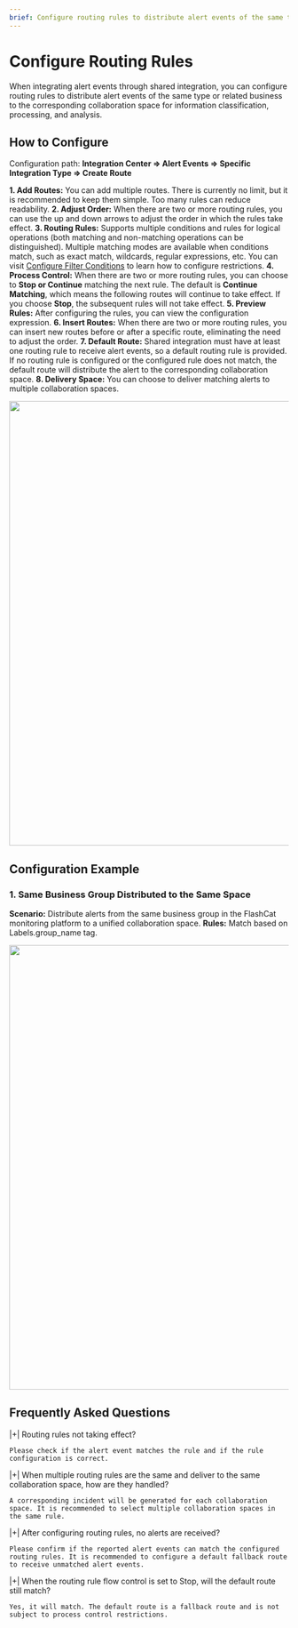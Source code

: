 ```yaml
---
brief: Configure routing rules to distribute alert events of the same type or related business to the corresponding collaboration space for information classification, processing, and analysis
---
```


# Configure Routing Rules

When integrating alert events through shared integration, you can configure routing rules to distribute alert events of the same type or related business to the corresponding collaboration space for information classification, processing, and analysis.

## How to Configure
Configuration path: **Integration Center => Alert Events => Specific Integration Type => Create Route**

**1. Add Routes:** You can add multiple routes. There is currently no limit, but it is recommended to keep them simple. Too many rules can reduce readability.
**2. Adjust Order:** When there are two or more routing rules, you can use the up and down arrows to adjust the order in which the rules take effect.
**3. Routing Rules:** Supports multiple conditions and rules for logical operations (both matching and non-matching operations can be distinguished). Multiple matching modes are available when conditions match, such as exact match, wildcards, regular expressions, etc. You can visit [Configure Filter Conditions](/conf/how_to_filter) to learn how to configure restrictions.
**4. Process Control:** When there are two or more routing rules, you can choose to **Stop or Continue** matching the next rule. The default is **Continue Matching**, which means the following routes will continue to take effect. If you choose **Stop**, the subsequent rules will not take effect.
**5. Preview Rules:** After configuring the rules, you can view the configuration expression.
**6. Insert Routes:** When there are two or more routing rules, you can insert new routes before or after a specific route, eliminating the need to adjust the order.
**7. Default Route:** Shared integration must have at least one routing rule to receive alert events, so a default routing rule is provided. If no routing rule is configured or the configured rule does not match, the default route will distribute the alert to the corresponding collaboration space.
**8. Delivery Space:** You can choose to deliver matching alerts to multiple collaboration spaces.

<img src="https://fcdoc.github.io/img/zh/flashduty/conf/alert_routings/1.avif"  width="800">

## Configuration Example

### 1. Same Business Group Distributed to the Same Space
**Scenario:** Distribute alerts from the same business group in the FlashCat monitoring platform to a unified collaboration space.
**Rules:** Match based on Labels.group_name tag.

<img src="https://fcdoc.github.io/img/zh/flashduty/conf/alert_routings/2.avif"  width="800">

## Frequently Asked Questions

|+| Routing rules not taking effect?

    Please check if the alert event matches the rule and if the rule configuration is correct.

|+| When multiple routing rules are the same and deliver to the same collaboration space, how are they handled?

    A corresponding incident will be generated for each collaboration space. It is recommended to select multiple collaboration spaces in the same rule.

|+| After configuring routing rules, no alerts are received?

    Please confirm if the reported alert events can match the configured routing rules. It is recommended to configure a default fallback route to receive unmatched alert events.

|+| When the routing rule flow control is set to Stop, will the default route still match?

    Yes, it will match. The default route is a fallback route and is not subject to process control restrictions.